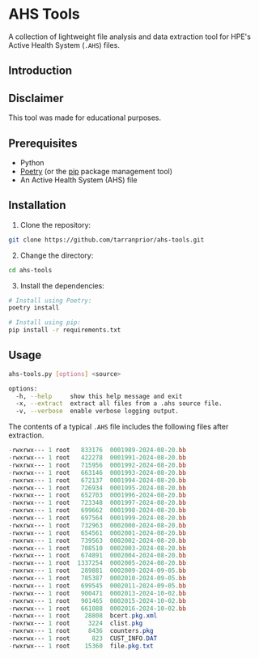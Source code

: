 # AHS Tools
A collection of lightweight file analysis and data extraction tool for HPE's Active Health System (`.AHS`) files.

## Introduction

## Disclaimer
This tool was made for educational purposes.

## Prerequisites
* Python
* [Poetry](https://python-poetry.org/docs) (or the [pip](https://pypi.org/project/pip/) package management tool)
* An Active Health System (AHS) file

## Installation
1. Clone the repository:
```bash
git clone https://github.com/tarranprior/ahs-tools.git
```

2. Change the directory:
```bash
cd ahs-tools
```

3. Install the dependencies:
```bash
# Install using Poetry:
poetry install

# Install using pip:
pip install -r requirements.txt
```

## Usage
```bash
ahs-tools.py [options] <source>

options:
  -h, --help     show this help message and exit
  -x, --extract  extract all files from a .ahs source file.
  -v, --verbose  enable verbose logging output.
```

The contents of a typical `.AHS` file includes the following files after extraction.
```powershell
-rwxrwx--- 1 root   833176  0001989-2024-08-20.bb
-rwxrwx--- 1 root   422278  0001991-2024-08-20.bb
-rwxrwx--- 1 root   715956  0001992-2024-08-20.bb
-rwxrwx--- 1 root   663146  0001993-2024-08-20.bb
-rwxrwx--- 1 root   672137  0001994-2024-08-20.bb
-rwxrwx--- 1 root   726934  0001995-2024-08-20.bb
-rwxrwx--- 1 root   652703  0001996-2024-08-20.bb
-rwxrwx--- 1 root   723348  0001997-2024-08-20.bb
-rwxrwx--- 1 root   699662  0001998-2024-08-20.bb
-rwxrwx--- 1 root   697564  0001999-2024-08-20.bb
-rwxrwx--- 1 root   732963  0002000-2024-08-20.bb
-rwxrwx--- 1 root   654561  0002001-2024-08-20.bb
-rwxrwx--- 1 root   739563  0002002-2024-08-20.bb
-rwxrwx--- 1 root   708510  0002003-2024-08-20.bb
-rwxrwx--- 1 root   674891  0002004-2024-08-20.bb
-rwxrwx--- 1 root  1337254  0002005-2024-08-20.bb
-rwxrwx--- 1 root   289881  0002009-2024-09-05.bb
-rwxrwx--- 1 root   785387  0002010-2024-09-05.bb
-rwxrwx--- 1 root   699545  0002011-2024-09-05.bb
-rwxrwx--- 1 root   900471  0002013-2024-10-02.bb
-rwxrwx--- 1 root   901465  0002015-2024-10-02.bb
-rwxrwx--- 1 root   661088  0002016-2024-10-02.bb
-rwxrwx--- 1 root    28808  bcert.pkg.xml
-rwxrwx--- 1 root     3224  clist.pkg
-rwxrwx--- 1 root     8436  counters.pkg
-rwxrwx--- 1 root      823  CUST_INFO.DAT
-rwxrwx--- 1 root    15360  file.pkg.txt
```

